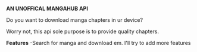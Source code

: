 **AN UNOFFICAL MANGAHUB API**

Do you want to download manga chapters in ur device?

Worry not, this api sole purpose is to provide quality chapters.

**Features**
-Search for manga and download em.
I'll try to add more features
